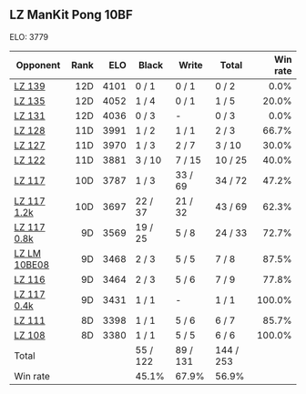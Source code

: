 ## LZ ManKit Pong 10BF ##

ELO: 3779

Opponent | Rank | ELO | Black | Write | Total | Win rate
---------|-----:|----:|-------|-------|-------|-------:
[LZ 139](LZ%20139.md) | 12D | 4101 | 0 / 1 | 0 / 1 | 0 / 2 | 0.0%
[LZ 135](LZ%20135.md) | 12D | 4052 | 1 / 4 | 0 / 1 | 1 / 5 | 20.0%
[LZ 131](LZ%20131.md) | 12D | 4036 | 0 / 3 | - | 0 / 3 | 0.0%
[LZ 128](LZ%20128.md) | 11D | 3991 | 1 / 2 | 1 / 1 | 2 / 3 | 66.7%
[LZ 127](LZ%20127.md) | 11D | 3970 | 1 / 3 | 2 / 7 | 3 / 10 | 30.0%
[LZ 122](LZ%20122.md) | 11D | 3881 | 3 / 10 | 7 / 15 | 10 / 25 | 40.0%
[LZ 117](LZ%20117.md) | 10D | 3787 | 1 / 3 | 33 / 69 | 34 / 72 | 47.2%
[LZ 117 1.2k](LZ%20117%201.2k.md) | 10D | 3697 | 22 / 37 | 21 / 32 | 43 / 69 | 62.3%
[LZ 117 0.8k](LZ%20117%200.8k.md) | 9D | 3569 | 19 / 25 | 5 / 8 | 24 / 33 | 72.7%
[LZ LM 10BE08](LZ%20LM%2010BE08.md) | 9D | 3468 | 2 / 3 | 5 / 5 | 7 / 8 | 87.5%
[LZ 116](LZ%20116.md) | 9D | 3464 | 2 / 3 | 5 / 6 | 7 / 9 | 77.8%
[LZ 117 0.4k](LZ%20117%200.4k.md) | 9D | 3431 | 1 / 1 | - | 1 / 1 | 100.0%
[LZ 111](LZ%20111.md) | 8D | 3398 | 1 / 1 | 5 / 6 | 6 / 7 | 85.7%
[LZ 108](LZ%20108.md) | 8D | 3380 | 1 / 1 | 5 / 5 | 6 / 6 | 100.0%
Total | | | 55 / 122 | 89 / 131 | 144 / 253 | 
Win rate| | | 45.1% | 67.9% | 56.9% | 
